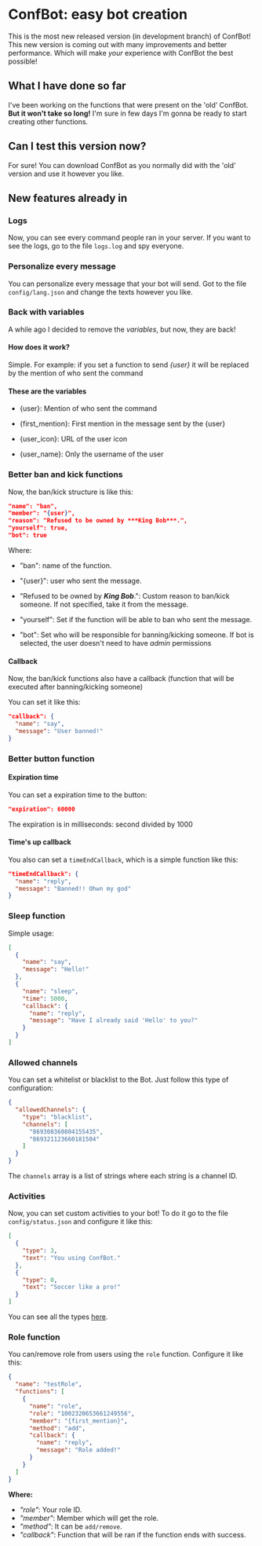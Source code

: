 # **ConfBot**: easy bot creation

This is the most new released version (in development branch) of ConfBot! This new version is coming out with many improvements and better performance. Which will make *your* experience with ConfBot the best possible!

## What I have done so far

I've been working on the functions that were present on the 'old' ConfBot. **But it won't take so long!** I'm sure in few days I'm gonna be ready to start creating other functions.

## Can I test this version now?

For sure! You can download ConfBot as you normally did with the 'old' version and use it however you like.

## New features already in

### Logs

Now, you can see every command people ran in your server. If you want to see the logs, go to the file `logs.log` and spy everyone.

### Personalize every message

You can personalize every message that your bot will send. Got to the file `config/lang.json` and change the texts however you like.

### Back with variables

A while ago I decided to remove the *variables*, but now, they are back!

#### How does it work?

Simple. For example: if you set a function to send *{user}* it will be replaced by the mention of who sent the command

#### These are the variables

- {user}: Mention of who sent the command

- {first_mention}: First mention in the message sent by the {user}

- {user_icon}: URL of the user icon

- {user_name}: Only the username of the user

### Better ban and kick functions

Now, the ban/kick structure is like this:

```json
"name": "ban",
"member": "{user}",
"reason": "Refused to be owned by ***King Bob***.",
"yourself": true,
"bot": true
```

Where:

- "ban": name of the function.

- "{user}": user who sent the message.

- "Refused to be owned by ***King Bob***.": Custom reason to ban/kick someone. If not specified, take it from the message.

- "yourself": Set if the function will be able to ban who sent the message.

- "bot": Set who will be responsible for banning/kicking someone. If bot is selected, the user doesn't need to have *admin* permissions

#### Callback

Now, the ban/kick functions also have a callback (function that will be executed after banning/kicking someone)

You can set it like this:

```json
"callback": {
  "name": "say",
  "message": "User banned!"
}
```

### Better button function

#### Expiration time

You can set a expiration time to the button:

```json
"expiration": 60000
```

The expiration is in milliseconds: second divided by 1000

#### Time's up callback

You also can set a `timeEndCallback`, which is a simple function like this:

```json
"timeEndCallback": {
  "name": "reply",
  "message": "Banned!! Ohwn my god"
}
```

### Sleep function

Simple usage:

```json
[
  {
    "name": "say",
    "message": "Hello!"
  },
  {
    "name": "sleep",
    "time": 5000,
    "callback": {
      "name": "reply",
      "message": "Have I already said 'Hello' to you?"
    }
  }
]
```

### Allowed channels

You can set a whitelist or blacklist to the Bot. Just follow this type of configuration:

```json
{
  "allowedChannels": {
    "type": "blacklist",
    "channels": [
      "869308360804155435",
      "869321123660181504"
    ]
  }
}
```

The `channels` array is a list of strings where each string is a channel ID.

### Activities

Now, you can set custom activities to your bot! To do it go to the file `config/status.json` and configure it like this:

```json
[
  {
    "type": 3,
    "text": "You using ConfBot."
  },
  {
    "type": 0,
    "text": "Soccer like a pro!"
  }
]
```

You can see all the types [here](https://discord-api-types.dev/api/discord-api-types-v10/enum/ActivityType).

### Role function

You can/remove role from users using the `role` function. Configure it like this:

```json
{
  "name": "testRole",
  "functions": [
    {
      "name": "role",
      "role": "1002320653661249556",
      "member": "{first_mention}",
      "method": "add",
      "callback": {
        "name": "reply",
        "message": "Role added!"
      }
    }
  ]
}
```

**Where:**

- *"role"*: Your role ID.
- *"member"*: Member which will get the role.
- *"method"*: It can be `add/remove`.
- *"callback"*: Function that will be ran if the function ends with success.
